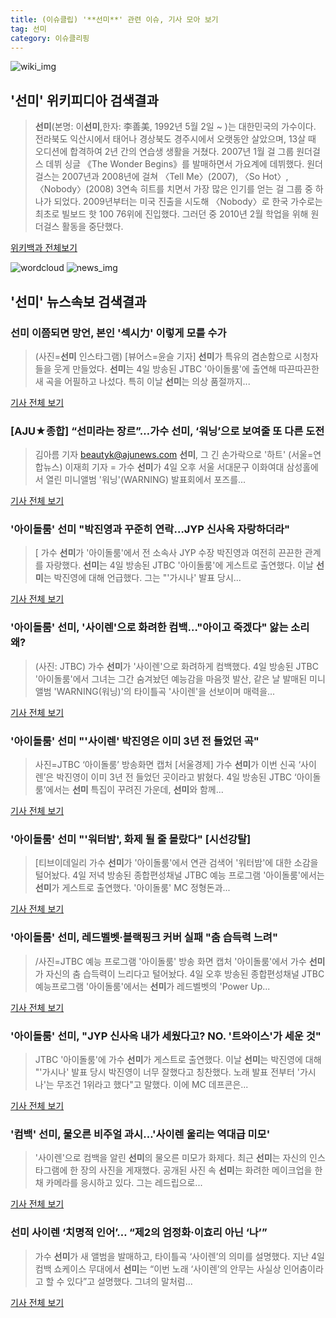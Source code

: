 ```yaml
---
title: (이슈클립) '**선미**' 관련 이슈, 기사 모아 보기
tag: 선미
category: 이슈클리핑
---
```

![wiki_img](https://user-images.githubusercontent.com/42597476/44503234-41136a80-a6d0-11e8-9071-6fc6418eafe4.png)
## **'**선미**'** 위키피디아 검색결과
>**선미**(본명: 이**선미**,한자: 李善美, 1992년 5월 2일 ~ )는 대한민국의 가수이다. 전라북도 익산시에서 태어나 경상북도 경주시에서 오랫동안 살았으며, 13살 때 오디션에 합격하여 2년 간의 연습생 생활을 거쳤다. 2007년 1월 걸 그룹 원더걸스 데뷔 싱글 《The Wonder Begins》를 발매하면서 가요계에 데뷔했다. 원더걸스는 2007년과 2008년에 걸쳐 〈Tell Me〉(2007), 〈So Hot〉, 〈Nobody〉(2008) 3연속 히트를 치면서 가장 많은 인기를 얻는 걸 그룹 중 하나가 되었다. 2009년부터는 미국 진출을 시도해 〈Nobody〉로 한국 가수로는 최초로 빌보드 핫 100 76위에 진입했다. 그러던 중 2010년 2월 학업을 위해 원더걸스 활동을 중단했다.

<a href="https://ko.wikipedia.org/wiki/선미" target="_blank">위키백과 전체보기</a>

![wordcloud](https://s3.ap-northeast-2.amazonaws.com/lyrics101-wordcloud/2018-09-05-1536077027.png)
![news_img](https://user-images.githubusercontent.com/42597476/44507050-1206f400-a6e4-11e8-8d98-7ffbfebb353f.png)
## **'**선미**'** 뉴스속보 검색결과
### **선미** 이쯤되면 망언, 본인 '섹시力' 이렇게 모를 수가

>(사진=**선미** 인스타그램) [뷰어스=윤슬 기자] **선미**가 특유의 겸손함으로 시청자들을 웃게 만들었다.   **선미**는 4일 방송된 JTBC '아이돌룸'에 출연해 따끈따끈한 새 곡을 어필하고 나섰다.   특히 이날 **선미**는 의상 품절까지...

<a href="http://viewers.heraldcorp.com/news/articleView.html?idxno=19159" target="_blank">기사 전체 보기</a>

### [AJU★종합] “**선미**라는 장르”…가수 **선미**, ‘워닝’으로 보여줄 또 다른 도전

>김아름 기자 beautyk@ajunews.com <yonhap photo-3408=""> **선미**, 그 긴 손가락으로 '하트' (서울=연합뉴스) 이재희 기자 = 가수 **선미**가 4일 오후 서울 서대문구 이화여대 삼성홀에서 열린 미니앨범 '워닝'(WARNING) 발표회에서 포즈를...

<a href="http://www.ajunews.com/view/20180904170548173" target="_blank">기사 전체 보기</a>

### '아이돌룸' **선미** "박진영과 꾸준히 연락…JYP 신사옥 자랑하더라"

>[ 가수 **선미**가 '아이돌룸'에서 전 소속사 JYP 수장 박진영과 여전히 끈끈한 관계를 자랑했다. **선미**는 4일 방송된 JTBC '아이돌룸'에 게스트로 출연했다. 이날 **선미**는 박진영에 대해 언급했다. 그는 "'가시나' 발표 당시...

<a href="http://www.mydaily.co.kr/new_yk/html/read.php?newsid=201809041853515463&ext=na" target="_blank">기사 전체 보기</a>

### '아이돌룸' **선미**, '사이렌'으로 화려한 컴백…"아이고 죽겠다" 앓는 소리 왜?

>(사진: JTBC) 가수 **선미**가 '사이렌'으로 화려하게 컴백했다. 4일 방송된 JTBC '아이돌룸'에서 그녀는 그간 숨겨놨던 예능감을 마음껏 발산, 같은 날 발매된 미니앨범 'WARNING(워닝)'의 타이틀곡 '사이렌'을 선보이며 매력을...

<a href="http://www.gwangnam.co.kr/read.php3?aid=1536069691303273159" target="_blank">기사 전체 보기</a>

### '아이돌룸' **선미** "'사이렌' 박진영은 이미 3년 전 들었던 곡"

>사진=JTBC ‘아이돌룸’ 방송화면 캡처 [서울경제] 가수 **선미**가 이번 신곡 ‘사이렌’은 박진영이 이미 3년 전 들었던 곳이라고 밝혔다. 4일 방송된 JTBC ‘아이돌룸’에서는 **선미** 특집이 꾸려진 가운데, **선미**와 함께...

<a href="http://www.sedaily.com/NewsView/1S4I9WDV32" target="_blank">기사 전체 보기</a>

### '아이돌룸' **선미** "'워터밤', 화제 될 줄 몰랐다" [시선강탈]

>[티브이데일리 가수 **선미**가 '아이돌룸'에서 연관 검색어 '워터밤'에 대한 소감을 털어놨다. 4일 저녁 방송된 종합편성채널 JTBC 예능 프로그램 '아이돌룸'에서는 **선미**가 게스트로 출연했다. '아이돌룸' MC 정형돈과...

<a href="http://tvdaily.asiae.co.kr/read.php3?aid=15360562361391856019" target="_blank">기사 전체 보기</a>

### '아이돌룸' **선미**, 레드벨벳·블랙핑크 커버 실패 "춤 습득력 느려"

>/사진=JTBC 예능 프로그램 '아이돌룸' 방송 화면 캡처 '아이돌룸'에서 가수 **선미**가 자신의 춤 습득력이 느리다고 털어놨다. 4일 오후 방송된 종합편성채널 JTBC 예능프로그램 '아이돌룸'에서는 **선미**가 레드벨벳의 'Power Up...

<a href="http://star.mt.co.kr/stview.php?no=2018090418075454131" target="_blank">기사 전체 보기</a>

### '아이돌룸' **선미**, "JYP 신사옥 내가 세웠다고? NO. '트와이스'가 세운 것"

>JTBC '아이돌룸'에 가수 **선미**가 게스트로 출연했다. 이날 **선미**는 박진영에 대해 "'가시나' 발표 당시 박진영이 너무 잘했다고 칭찬했다. 노래 발표 전부터 '가시나'는 무조건 1위라고 했다"고 말했다. 이에 MC 데프콘은...

<a href="http://news.imaeil.com/Entertainments/2018090500163205183" target="_blank">기사 전체 보기</a>

### '컴백' **선미**, 물오른 비주얼 과시…'사이렌 울리는 역대급 미모'

>'사이렌'으로 컴백을 알린 **선미**의 물오른 미모가 화제다. 최근 **선미**는 자신의 인스타그램에 한 장의 사진을 게재했다. 공개된 사진 속 **선미**는 화려한 메이크업을 한채 카메라를 응시하고 있다. 그는 레드립으로...

<a href="http://www.topstarnews.net/news/articleView.html?idxno=477168" target="_blank">기사 전체 보기</a>

### **선미** 사이렌 ‘치명적 인어’… “제2의 엄정화·이효리 아닌 ‘나’”

>가수 **선미**가 새 앨범을 발매하고, 타이틀곡 ‘사이렌’의 의미를 설명했다. 지난 4일 컴백 쇼케이스 무대에서 **선미**는 “이번 노래 ‘사이렌’의 안무는 사실상 인어춤이라고 할 수 있다”고 설명했다. 그녀의 말처럼...

<a href="http://www.kookje.co.kr/news2011/asp/newsbody.asp?code=0500&key=20180905.99099001547" target="_blank">기사 전체 보기</a>



